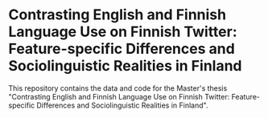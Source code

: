 # Contrasting English and Finnish Language Use on Finnish Twitter: Feature-specific Differences and Sociolinguistic Realities in Finland
This repository contains the data and code for the Master's thesis "Contrasting English and Finnish Language Use on Finnish Twitter: Feature-specific Differences and Sociolinguistic Realities in Finland". 

